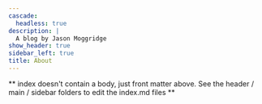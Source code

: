 ```yaml
---
cascade:
  headless: true
description: |
  A blog by Jason Moggridge
show_header: true
sidebar_left: true
title: About
---
```


** index doesn't contain a body, just front matter above.
See the header / main / sidebar folders to edit the index.md files **
